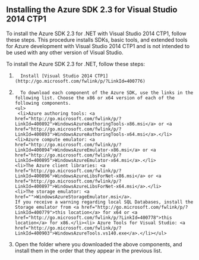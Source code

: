 <properties linkid="dotnet-visual-studio-2014" urlDisplayName="Visual Studio 2014 CTP1" pageTitle="Continuous delivery for cloud services with TFS in Azure" metaKeywords="Visual Studio, Azure SDK" description="Install Azure SDK 2.3 and Visual Studio 2014 CTP1" metaCanonical="" services="" documentationCenter="" title="Installing Azure SDK 2.3 for Visual Studio 2014 CTP1" authors="ghogen" solutions="" manager="" editor="" />

## Installing the Azure SDK 2.3 for Visual Studio 2014 CTP1

To install the Azure SDK 2.3 for .NET with Visual Studio 2014 CTP1, follow these steps. This procedure installs SDKs, basic tools, and extended tools for Azure development with Visual Studio 2014 CTP1 and is not intended to be used with any other version of Visual Studio.

To install the Azure SDK 2.3 for .NET, follow these steps:

1.       Install [Visual Studio 2014 CTP1](http://go.microsoft.com/fwlink/p/?LinkId=400776)
2.       To download each component of the Azure SDK, use the links in the following list. Choose the x86 or x64 version of each of the following components.
       <ul>
        <li>Azure authoring tools: <a href="http://go.microsoft.com/fwlink/p/?LinkId=400892">WindowsAzureAuthoringTools-x86.msi</a> or <a href="http://go.microsoft.com/fwlink/p/?LinkId=400893">WindowsAzureAuthoringTools-x64.msi</a>.</li>
       <li>Azure compute emulator: <a href="http://go.microsoft.com/fwlink/p/?LinkId=400894">WindowsAzureEmulator-x86.msi</a> or <a href="http://go.microsoft.com/fwlink/p/?LinkId=400895">WindowsAzureEmulator-x64.msi</a>.</li>
       <li>The Azure client libraries: <a href="http://go.microsoft.com/fwlink/p/?LinkId=400896">WindowsAzureLibsForNet-x86.msi</a> or <a href="http://go.microsoft.com/fwlink/p/?LinkId=400897">WindowsAzureLibsForNet-x64.msi</a>.</li>
       <li>The storage emulator: <a href="">WindowsAzureStorageEmulator.msi</a>.                            If you receive a warning regarding local SQL Databases, install the Storage emulator from <a href="http://go.microsoft.com/fwlink/p/?LinkId=400779">this location</a> for x64 or <a href="http://go.microsoft.com/fwlink/p/?LinkId=400778">this location</a> for x86.</li><li> Azure Tools for Visual Studio: <a href="http://go.microsoft.com/fwlink/p/?LinkId=400903">WindowsAzureTools.vs140.exe</a>.</li></ul>

3. Open the folder where you downloaded the above components, and install them in the order that they appear in the previous list.